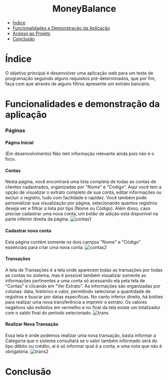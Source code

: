 
<h1 align="center"> MoneyBalance </h1>

* [Índice](#índice)
* [Funcionalidades e Demonstração da Aplicação](#funcionalidades-e-demonstração-da-aplicação)
* [Acesso ao Projeto](#acesso-ao-projeto)
* [Conclusão](#conclusão)

# Índice
O objetivo principal é desenvolver uma aplicação web para um teste de programação seguindo alguns requisitos pré-determinados,
que por fim, faça com que através de alguns filtros apresente um extrato bancário.

# Funcionalidades e demonstração da aplicação
### Páginas
#### Página Inicial
(Em desenvolvimento) Não tem informação relevante ainda pois não é o foco.

#### Contas
 Nesta página, você encontrará uma lista completa de todas as contas de clientes cadastrados, organizadas por "Nome" e "Código". Aqui você tem a opção de visualizar o extrato completo de sua conta, editar informações ou excluir o registro, tudo com facilidade e rapidez. Você também pode personalizar sua visualização por página, selecionando quantos registros deseja ver e filtrar a lista por tipo (Nome ou Código). Além disso, caso precise cadastrar uma nova conta, um botão de adição está disponível na parte inferior direita da página.
![contas1](https://github.com/felipetunes/ControleDeEventos/assets/44438287/5484906f-6eb1-4e18-98d5-ff374d880247)

#### Cadastrar nova conta
Esta página contém somente os dois campos "Nome" e "Código" essenciais para criar uma nova conta.
![contas2](https://github.com/felipetunes/ControleDeEventos/assets/44438287/0c16e4f5-1bb1-4514-9faf-c8cb2dcb9696)

#### Transações
  A tela de Transações é a tela onde aparecem todas as transações por todas as contas no sistema, mas é possível também visualizar somente as informações pertinentes a uma conta só acessando ela pela tela de "Contas" e clicando em "Ver Extrato".
 As informações são organizadas por colunas: data, histórico e valor, permitindo selecionar a quantidade de registros e buscar por datas específicas. No canto inferior direito, há botões para realizar uma nova transferência e imprimir o extrato.
 Os valores negativos são exibidos em vermelho e no final da tela existe um totalizador com o saldo final do período selecionado.
![trans](https://github.com/felipetunes/ControleDeEventos/assets/44438287/9f26621b-b5af-4cd0-8664-fdfbc8f94abe)


#### Realizar Nova Transação
  Essa tela é onde podemos realizar uma nova transação, basta informar a Categoria que o sistema consultará se o valor também informado
  será do tipo débito ou crédito, ai é só informar qual é a conta, e uma nota que não é obrigatória.
![trans2](https://github.com/felipetunes/ControleDeEventos/assets/44438287/e86de07c-3612-4c3c-a0f4-bb2b920412de)

# Conclusão

